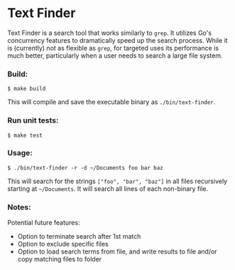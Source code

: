 # Text Finder

Text Finder is a search tool that works similarly to `grep`. It utilizes Go's concurrency features to dramatically speed up the search process. While it is (currently) not as flexible as `grep`, for targeted uses its performance is much better, particularly when a user needs to search a large file system.

### Build:

`$ make build`

This will compile and save the executable binary as `./bin/text-finder`.

### Run unit tests:

`$ make test`

### Usage:

`$ ./bin/text-finder -r -d ~/Documents foo bar baz`

This will search for the strings `["foo", "bar", "baz"]` in all files recursively starting at `~/Documents`. It will search all lines of each non-binary file.

### Notes:

Potential future features:

- Option to terminate search after 1st match
- Option to exclude specific files
- Option to load search terms from file, and write results to file and/or copy matching files to folder
